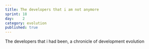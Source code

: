 ```yaml
---
title: The developers that i am not anymore
sprint: 18
day:	2
category: evolution
published: true
---
```


The developers that i had been, a chronicle of development evolution